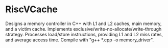 # RiscVCache
Designs a memory controller in C++ with L1 and L2 caches, main memory, and a victim cache. Implements exclusive/write-no-allocate/write-through strategy. Processes load/store instructions, providing L1 and L2 miss rates, and average access time. Compile with "g++ *.cpp -o memory_driver".
